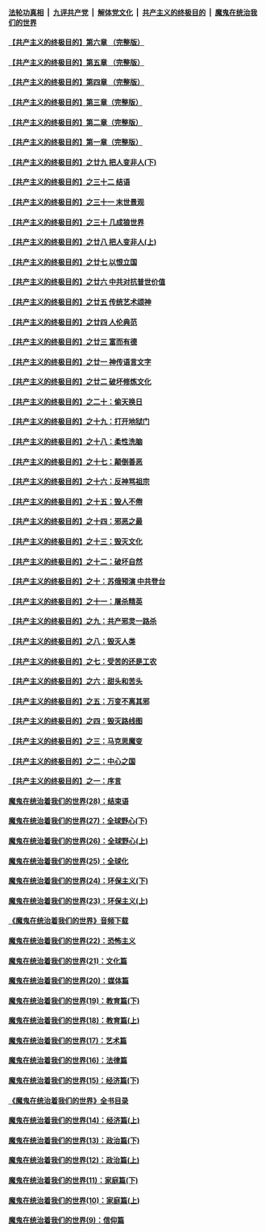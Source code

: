 ####  [法轮功真相](../../../../basic/blob/master/README.md?t=04111231) &nbsp;|&nbsp; [九评共产党](../../../../9ping.md/blob/master/README.md?t=04111231) &nbsp;|&nbsp; [解体党文化](../../../../jtdwh.md/blob/master/README.md?t=04111231)  &nbsp;|&nbsp; [共产主义的终极目的](../../../../gczydzjmd.md/blob/master/README.md?t=04111231) &nbsp;|&nbsp; [魔鬼在统治我们的世界](../../../../mgztzwmdsj.md/blob/master/README.md?t=04111231) 

#### [【共产主义的终极目的】第六章 （完整版）](../pages/nsc422/n11428913.md?t=04111231) 

#### [【共产主义的终极目的】第五章 （完整版）](../pages/nsc422/n11428912.md?t=04111231) 

#### [【共产主义的终极目的】第四章 （完整版）](../pages/nsc422/n11428907.md?t=04111231) 

#### [【共产主义的终极目的】第三章（完整版）](../pages/nsc422/n11428848.md?t=04111231) 

#### [【共产主义的终极目的】第二章（完整版）](../pages/nsc422/n11428831.md?t=04111231) 

#### [【共产主义的终极目的】第一章（完整版）](../pages/nsc422/n11417651.md?t=04111231) 

#### [【共产主义的终极目的】之廿九 把人变非人(下)](../pages/nsc422/n11344140.md?t=04111231) 

#### [【共产主义的终极目的】之三十二 结语](../pages/nsc422/n11360535.md?t=04111231) 

#### [【共产主义的终极目的】之三十一 末世景观](../pages/nsc422/n11351129.md?t=04111231) 

#### [【共产主义的终极目的】之三十 几成狼世界](../pages/nsc422/n11348280.md?t=04111231) 

#### [【共产主义的终极目的】之廿八 把人变非人(上)](../pages/nsc422/n11340492.md?t=04111231) 

#### [【共产主义的终极目的】之廿七 以恨立国](../pages/nsc422/n11336944.md?t=04111231) 

#### [【共产主义的终极目的】之廿六 中共对抗普世价值](../pages/nsc422/n11324785.md?t=04111231) 

#### [【共产主义的终极目的】之廿五 传统艺术颂神](../pages/nsc422/n11296396.md?t=04111231) 

#### [【共产主义的终极目的】之廿四 人伦典范](../pages/nsc422/n11296397.md?t=04111231) 

#### [【共产主义的终极目的】之廿三 富而有德](../pages/nsc422/n11283598.md?t=04111231) 

#### [【共产主义的终极目的】之廿一 神传语言文字](../pages/nsc422/n11263265.md?t=04111231) 

#### [【共产主义的终极目的】之廿二 破坏修炼文化](../pages/nsc422/n11245728.md?t=04111231) 

#### [【共产主义的终极目的】之二十：偷天换日](../pages/nsc422/n11238846.md?t=04111231) 

#### [【共产主义的终极目的】之十九：打开地狱门](../pages/nsc422/n11206376.md?t=04111231) 

#### [【共产主义的终极目的】之十八：柔性洗脑](../pages/nsc422/n11199994.md?t=04111231) 

#### [【共产主义的终极目的】之十七：颠倒善恶](../pages/nsc422/n11179782.md?t=04111231) 

#### [【共产主义的终极目的】之十六：反神骂祖宗](../pages/nsc422/n11166798.md?t=04111231) 

#### [【共产主义的终极目的】之十五：毁人不倦](../pages/nsc422/n11166792.md?t=04111231) 

#### [【共产主义的终极目的】之十四：邪恶之最](../pages/nsc422/n11150249.md?t=04111231) 

#### [【共产主义的终极目的】之十三：毁灭文化](../pages/nsc422/n11135227.md?t=04111231) 

#### [【共产主义的终极目的】之十二：破坏自然](../pages/nsc422/n11135214.md?t=04111231) 

#### [【共产主义的终极目的】之十：苏俄预演 中共登台](../pages/nsc422/n11118424.md?t=04111231) 

#### [【共产主义的终极目的】之十一：屠杀精英](../pages/nsc422/n11118442.md?t=04111231) 

#### [【共产主义的终极目的】之九：共产邪灵一路杀](../pages/nsc422/n11114139.md?t=04111231) 

#### [【共产主义的终极目的】之八：毁灭人类](../pages/nsc422/n11108503.md?t=04111231) 

#### [【共产主义的终极目的】之七：受苦的还是工农](../pages/nsc422/n11101809.md?t=04111231) 

#### [【共产主义的终极目的】之六：甜头和苦头](../pages/nsc422/n11096971.md?t=04111231) 

#### [【共产主义的终极目的】之五：万变不离其邪](../pages/nsc422/n11091285.md?t=04111231) 

#### [【共产主义的终极目的】之四：毁灭路线图](../pages/nsc422/n11086284.md?t=04111231) 

#### [【共产主义的终极目的】之三：马克思魔变](../pages/nsc422/n11061941.md?t=04111231) 

#### [【共产主义的终极目的】之二：中心之国](../pages/nsc422/n11047728.md?t=04111231) 

#### [【共产主义的终极目的】之一：序言](../pages/nsc422/n11086077.md?t=04111231) 

#### [魔鬼在统治着我们的世界(28)：结束语](../pages/nsc422/n10936246.md?t=04111231) 

#### [魔鬼在统治着我们的世界(27)：全球野心(下)](../pages/nsc422/n10928319.md?t=04111231) 

#### [魔鬼在统治着我们的世界(26)：全球野心(上)](../pages/nsc422/n10900318.md?t=04111231) 

#### [魔鬼在统治着我们的世界(25)：全球化](../pages/nsc422/n10788205.md?t=04111231) 

#### [魔鬼在统治着我们的世界(24)：环保主义(下)](../pages/nsc422/n10695307.md?t=04111231) 

#### [魔鬼在统治着我们的世界(23)：环保主义(上)](../pages/nsc422/n10688613.md?t=04111231) 

#### [《魔鬼在统治着我们的世界》音频下载](../pages/nsc422/n10635553.md?t=04111231) 

#### [魔鬼在统治着我们的世界(22)：恐怖主义](../pages/nsc422/n10614727.md?t=04111231) 

#### [魔鬼在统治着我们的世界(21)：文化篇](../pages/nsc422/n10597706.md?t=04111231) 

#### [魔鬼在统治着我们的世界(20)：媒体篇](../pages/nsc422/n10586579.md?t=04111231) 

#### [魔鬼在统治着我们的世界(19)：教育篇(下)](../pages/nsc422/n10564808.md?t=04111231) 

#### [魔鬼在统治着我们的世界(18)：教育篇(上)](../pages/nsc422/n10526970.md?t=04111231) 

#### [魔鬼在统治着我们的世界(17)：艺术篇](../pages/nsc422/n10499093.md?t=04111231) 

#### [魔鬼在统治着我们的世界(16)：法律篇](../pages/nsc422/n10485969.md?t=04111231) 

#### [魔鬼在统治着我们的世界(15)：经济篇(下)](../pages/nsc422/n10469975.md?t=04111231) 

#### [《魔鬼在统治着我们的世界》全书目录](../pages/nsc422/n10464261.md?t=04111231) 

#### [魔鬼在统治着我们的世界(14)：经济篇(上)](../pages/nsc422/n10457370.md?t=04111231) 

#### [魔鬼在统治着我们的世界(13)：政治篇(下)](../pages/nsc422/n10448270.md?t=04111231) 

#### [魔鬼在统治着我们的世界(12)：政治篇(上)](../pages/nsc422/n10444576.md?t=04111231) 

#### [魔鬼在统治着我们的世界(11)：家庭篇(下)](../pages/nsc422/n10440961.md?t=04111231) 

#### [魔鬼在统治着我们的世界(10)：家庭篇(上)](../pages/nsc422/n10435448.md?t=04111231) 

#### [魔鬼在统治着我们的世界(9)：信仰篇](../pages/nsc422/n10432159.md?t=04111231) 

